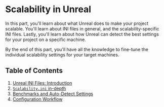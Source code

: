 # Scalability in Unreal

In this part, you'll learn about what Unreal does to make your project scalable.
You'll learn about INI files in general, and the scalability-specific INI files.
Lastly, you'll learn about how Unreal can detect the best settings for your project on a specific machine.

By the end of this part, you'll have all the knowledge to fine-tune the individual scalability settings for your target machines.

## Table of Contents

1. [Unreal INI Files: Introduction](Scalability-in-Unreal/Unreal-ini-Files.md)
2. [`Scalability.ini` in-depth](Scalability-in-Unreal/Scalability-in-depth.md)
3. [Benchmarks and Auto-Detect Settings](Scalability-in-Unreal/Benchmark-AutoDetect-Scalability.md)
4. [Configuration Workflow](Scalability-in-Unreal/Config-Workflow.md)